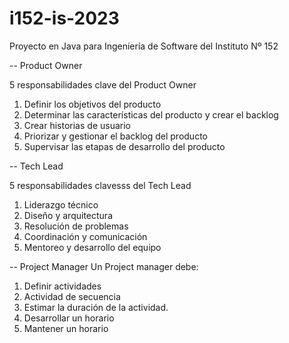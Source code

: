 # i152-is-2023

Proyecto en Java para Ingeniería de Software del Instituto Nº 152

-- Product Owner

5 responsabilidades clave del Product Owner
1. Definir los objetivos del producto
2. Determinar las características del producto y crear el backlog
3. Crear historias de usuario
4. Priorizar y gestionar el backlog del producto
5. Supervisar las etapas de desarrollo del producto

-- Tech Lead

5 responsabilidades clavesss del Tech Lead
1. Liderazgo técnico
2. Diseño y arquitectura
3. Resolución de problemas
4. Coordinación y comunicación
5. Mentoreo y desarrollo del equipo 

-- Project Manager
Un Project manager debe:

1. Definir actividades
2. Actividad de secuencia
3. Estimar la duración de la actividad.
4. Desarrollar un horario
5. Mantener un horario